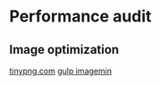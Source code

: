 # Performance audit
## Image optimization
[tinypng.com](tinypng.com)
[gulp imagemin](https://www.npmjs.com/package/gulp-imagemin)


